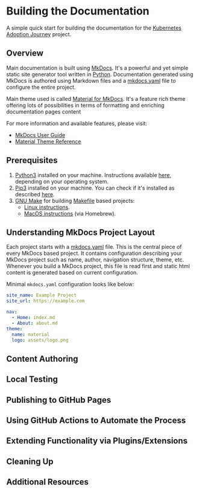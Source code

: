 # Building the Documentation

A simple quick start for building the documentation for the [Kubernetes Adoption Journey](https://digitalocean.github.io/k8s-adoption-journey/) project.

## Overview

Main documentation is built using [MkDocs](https://www.mkdocs.org/). It's a powerful and yet simple static site generator tool written in [Python](https://www.python.org). Documentation generated using MkDocs is authored using Markdown files and a [mkdocs.yaml](../mkdocs.yml) file to configure the entire project.

Main theme used is called [Material for MkDocs](https://squidfunk.github.io/mkdocs-material). It's a feature rich theme offering lots of possibilities in terms of formatting and enriching documentation pages content

For more information and available features, please visit:

- [MkDocs User Guide](https://www.mkdocs.org/user-guide/)
- [Material Theme Reference](https://squidfunk.github.io/mkdocs-material/reference/)

## Prerequisites

1. [Python3](https://www.python.org/) installed on your machine. Instructions available [here](https://docs.python-guide.org/starting/installation/), depending on your operating system.
2. [Pip3](https://pip.pypa.io/en/stable/) installed on your machine. You can check if it's installed as described [here](https://docs.python-guide.org/starting/install3/linux/#setuptools-pip).
3. [GNU Make](https://www.gnu.org/software/make/) for building [Makefile](https://www.gnu.org/software/make/manual/html_node/Introduction.html) based projects:
   - [Linux instructions](https://howtoinstall.co/en/make).
   - [MacOS instructions](https://formulae.brew.sh/formula/make) (via Homebrew).

## Understanding MkDocs Project Layout

Each project starts with a [mkdocs.yaml](../mkdocs.yml) file. This is the central piece of every MkDocs based project. It contains configuration describing your MkDocs project such as name, author, navigation structure, theme, etc. Whenever you build a MkDocs project, this file is read first and static html content is generated based on current configuration.

Minimal `mkdocs.yaml` configuration looks like below:

```yaml
site_name: Example Project
site_url: https://example.com

nav:
  - Home: index.md
  - About: about.md
theme:
  name: material
  logo: assets/logo.png
```

## Content Authoring

## Local Testing

## Publishing to GitHub Pages

## Using GitHub Actions to Automate the Process

## Extending Functionality via Plugins/Extensions

## Cleaning Up

## Additional Resources
